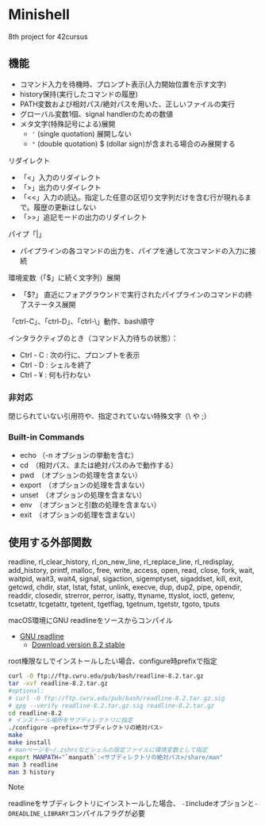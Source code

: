 # Minishell
8th project for 42cursus

## 機能

- コマンド入力を待機時、プロンプト表示(入力開始位置を示す文字)
- history保持(実行したコマンドの履歴)
- PATH変数および相対パス/絶対パスを用いた、正しいファイルの実行
- グローバル変数1個、signal handlerのための数値
- メタ文字(特殊記号による)展開
  - `'` (single quotation) 展開しない
  - `"` (double quotation) $ (dollar sign)が含まれる場合のみ展開する

リダイレクト
- 「<」入力のリダイレクト
- 「>」出力のリダイレクト
- 「<<」入力の読込。指定した任意の区切り文字列だけを含む行が現れるまで。履歴の更新はしない
- 「>>」追記モードの出力のリダイレクト

パイプ「|」
- パイプラインの各コマンドの出力を、パイプを通して次コマンドの入力に接続

環境変数（「$」に続く文字列）展開
- 「$?」
  直近にフォアグラウンドで実行されたパイプラインのコマンドの終了ステータス展開

「ctrl-C」、「ctrl-D」、「ctrl-\」動作、bash順守

インタラクティブのとき（コマンド入力待ちの状態）：
- Ctrl - C : 次の行に、プロンプトを表示
- Ctrl - D : シェルを終了
- Ctrl - ¥ : 何も行わない

### 非対応
閉じられていない引用符や、指定されていない特殊文字（\ や ;）

### Built-in Commands
- echo （-n オプションの挙動を含む）
- cd　（相対パス、または絶対パスのみで動作する）
- pwd　（オプションの処理を含まない）
- export　（オプションの処理を含まない）
- unset　（オプションの処理を含まない）
- env　（オプションと引数の処理を含まない）
- exit　（オプションの処理を含まない）

## 使用する外部関数
readline, rl_clear_history, rl_on_new_line,
rl_replace_line, rl_redisplay, add_history,
printf, malloc, free, write, access, open, read,
close, fork, wait, waitpid, wait3, wait4, signal,
sigaction, sigemptyset, sigaddset, kill, exit,
getcwd, chdir, stat, lstat, fstat, unlink, execve,
dup, dup2, pipe, opendir, readdir, closedir,
strerror, perror, isatty, ttyname, ttyslot, ioctl,
getenv, tcsetattr, tcgetattr, tgetent, tgetflag,
tgetnum, tgetstr, tgoto, tputs

macOS環境にGNU readlineをソースからコンパイル
- [GNU readline](https://tiswww.case.edu/php/chet/readline/rltop.html)
	- [Download version 8.2 stable](https://git.savannah.gnu.org/cgit/readline.git?h=devel)

root権限なしでインストールしたい場合、configure時prefixで指定
```bash
curl -O ftp://ftp.cwru.edu/pub/bash/readline-8.2.tar.gz
tar -xvf readline-8.2.tar.gz
#optional:
# curl -O ftp://ftp.cwru.edu/pub/bash/readline-8.2.tar.gz.sig
# gpg --verify readline-8.2.tar.gz.sig readline-8.2.tar.gz
cd readline-8.2
# インストール場所をサブディレクトリに指定
./configure —prefix=<サブディレクトリの絶対パス>
make
make install
# manページを~/.zshrcなどシェルの設定ファイルに環境変数として指定
export MANPATH="`manpath`:<サブディレクトリの絶対パス>/share/man"
man 3 readline
man 3 history
```

> [!NOTE]
> readlineをサブディレクトリにインストールした場合、
> `-I`includeオプションと`-DREADLINE_LIBRARY`コンパイルフラグが必要
